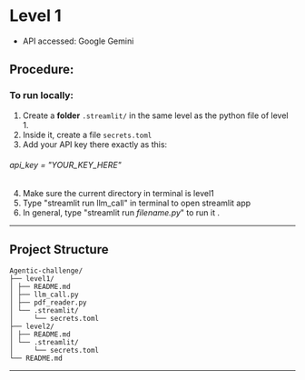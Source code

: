 # Level 1
- API accessed: Google Gemini

## Procedure:

### To run locally:
1. Create a **folder** `.streamlit/` in the same level as the python file of level 1.
2. Inside it, create a file `secrets.toml`
3. Add your API key there exactly as this:
  ######  api_key = "YOUR_KEY_HERE"
4. Make sure the current directory in terminal is level1
5. Type "streamlit run llm_call" in terminal to open streamlit app
6. In general, type "streamlit run _filename.py_" to run it .
---
## Project Structure

```
Agentic-challenge/
├── level1/
│ ├── README.md
│ ├── llm_call.py
│ ├── pdf_reader.py
│ └── .streamlit/
│     └── secrets.toml
├── level2/
│ ├── README.md
│ └── .streamlit/
│     └── secrets.toml
└── README.md
```
---
